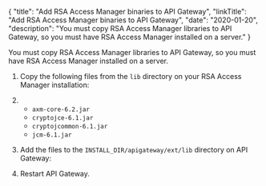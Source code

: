 {
"title": "Add RSA Access Manager binaries to API Gateway",
"linkTitle": "Add RSA Access Manager binaries to API Gateway",
"date": "2020-01-20",
"description": "You must copy RSA Access Manager libraries to API Gateway, so you must have RSA Access Manager installed on a server."
}
﻿

You must copy RSA Access Manager libraries to API Gateway, so you must have RSA Access Manager installed on a server.

1.  Copy the following files from the `lib` directory on your RSA Access Manager installation:
2.  -   `axm-core-6.2.jar`
    -   `cryptojce-6.1.jar`
    -   `cryptojcommon-6.1.jar`
    -   `jcm-6.1.jar`

3.  Add the files to the `INSTALL_DIR/apigateway/ext/lib` directory on API Gateway:
4.  Restart API Gateway.

